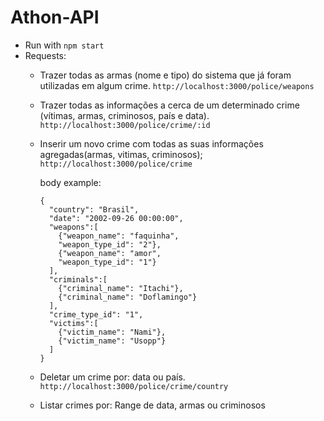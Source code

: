 # Athon-API

- Run with `npm start`
- Requests:
  - Trazer todas as armas (nome e tipo) do sistema que já foram utilizadas em algum
crime.  `http://localhost:3000/police/weapons`
  - Trazer todas as informações a cerca de um determinado crime (vítimas, armas,
criminosos, país e data).  `http://localhost:3000/police/crime/:id`
  - Inserir um novo crime com todas as suas informações agregadas(armas, vitimas,
criminosos);  `http://localhost:3000/police/crime`


    body example: 
    
    ```
    {
      "country": "Brasil",
      "date": "2002-09-26 00:00:00",
      "weapons":[
        {"weapon_name": "faquinha",
        "weapon_type_id": "2"},
        {"weapon_name": "amor",
        "weapon_type_id": "1"}
      ],
      "criminals":[
        {"criminal_name": "Itachi"},
        {"criminal_name": "Doflamingo"}
      ],
      "crime_type_id": "1",
      "victims":[
        {"victim_name": "Nami"},
        {"victim_name": "Usopp"}
      ]
    }
    ```
    
    
  - Deletar um crime por: data ou país.  `http://localhost:3000/police/crime/country` 
  
  - Listar crimes por: Range de data, armas ou criminosos
  
